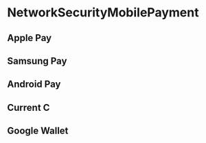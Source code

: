 # NetworkSecurityMobilePayment


## Apple Pay

## Samsung Pay

## Android Pay

## Current C

## Google Wallet
